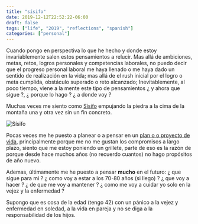 ```yaml
---
title: "sísifo"
date: 2019-12-12T22:52:22-06:00
draft: false
tags: ["life", "2019", "reflections", "spanish"]
categories: ["personal"]
---
```


Cuando pongo en perspectiva lo que he hecho y donde estoy invariablemente salen estos pensamientos a relucir. Mas allá de ambiciones, metas, retos, logros personales y competencias laborales, no puedo decir que el progreso personal laboral me haya llenado o me haya dado un sentido de realización en la vida; mas allá de el rush inicial por el logro o meta cumplida, obstáculo superado o reto alcanzado; Inevitablemente, al poco tiempo, viene a la mente este tipo de pensamientos ¿ y ahora que sigue ?, ¿ porque lo hago ? ¿ a donde voy ?

Muchas veces me siento como [Sísifo](https://aion.mx/literatura/el-mito-de-sisifo-mitologia-griega) empujando la piedra a la cima de la montaña una y otra vez sin un fin concreto.

![Sísifo](https://upload.wikimedia.org/wikipedia/commons/4/43/Punishment_sisyph.jpg "Sísifo, por Tiziano. 1549")

Pocas veces me he puesto a planear o a pensar en un [plan o o proyecto de vida](https://concepto.de/proyecto-de-vida/), principalmente porque me no me gustan los compromisos a largo plazo, siento que me estoy poniendo un grillete, parte de eso es la razón de porque desde hace muchos años (no recuerdo cuantos) no hago propósitos de año nuevo.

Ademas, últimamente me he puesto a pensar **mucho** en el futuro: ¿ que sigue para mi ? ¿ como voy a estar a los 70-80 años (si llego) ? ¿ que voy a hacer ? ¿ de que me voy a mantener ? ¿ como me voy a cuidar yo solo en la vejez y la enfermedad ?

Supongo que es cosa de la edad (tengo 42) con un pánico a la vejez y enfermedad en soledad, a la vida en pareja y no se diga a la responsabilidad de los hijos.
